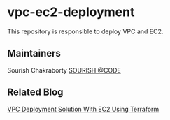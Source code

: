 # vpc-ec2-deployment

This repository is responsible to deploy VPC and EC2.

## Maintainers
Sourish Chakraborty [SOURISH @CODE](https://www.sourishchakraborty.com/)

## Related Blog
[VPC Deployment Solution With EC2 Using Terraform](https://www.sourishchakraborty.com/post/vpc-solution-with-ec2-using-terraform)